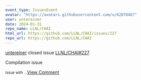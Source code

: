 ```yaml
---
event_type: IssuesEvent
avatar: "https://avatars.githubusercontent.com/u/6287846?"
user: untereiner
date: 2024-01-31
repo_name: LLNL/CHAI
html_url: https://github.com/LLNL/CHAI/issues/227
repo_url: https://github.com/LLNL/CHAI
---
```


<a href='https://github.com/untereiner' target='_blank'>untereiner</a> closed issue <a href='https://github.com/LLNL/CHAI/issues/227' target='_blank'>LLNL/CHAI#227</a>.

<p>Compilation issue</p><small>Issue with ...</small><a href='https://github.com/LLNL/CHAI/issues/227' target='_blank'>View Comment</a>